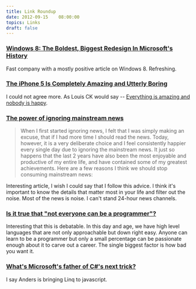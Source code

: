 ```yaml
---
title: Link Roundup
date: 2012-09-15    08:00:00
topics: Links
draft: false
--- 
```


### [Windows 8: The Boldest, Biggest Redesign In Microsoft's History](http://www.fastcodesign.com/1670705/microsoft-new-design-strategy)

Fast company with a mostly positive article on Windows 8. Refreshing.

### [The iPhone 5 Is Completely Amazing and Utterly Boring](http://www.wired.com/gadgetlab/2012/09/the-iphone-5-is-boring-and-amazing/)

I could not agree more. As Louis CK would say -- [Everything is amazing and nobody is happy](http://www.youtube.com/watch?v=8r1CZTLk-Gk).

### [The power of ignoring mainstream news](http://joel.is/post/31582795753/the-power-of-ignoring-mainstream-news?utm_source=feedburner&utm_medium=twitter&utm_campaign=Feed%3A+hnycombinator+%28HN+-+hnycombinator%29)

>When I first started ignoring news, I felt that I was simply making an excuse, that if I had more time I should read the news. Today, however, it is a very deliberate choice and I feel consistently happier every single day due to ignoring the mainstream news. It just so happens that the last 2 years have also been the most enjoyable and productive of my entire life, and have contained some of my greatest achievements. Here are a few reasons I think we should stop consuming mainstream news:

Interesting article, I wish I could say that I follow this advice. I think it's important to know the details that matter most in your life and filter out the noise. Most of the news is noise. I can't stand 24-hour news channels.


### [Is it true that "not everyone can be a programmer"?](http://arstechnica.com/information-technology/2012/09/is-it-true-that-not-everyone-can-be-a-programmer/)

Interesting that this is debatable. In this day and age, we have high level languages that are not only approachable but down right easy. Anyone can learn to be a programmer but only a small percentage can be passionate enough about it to carve out a career. The single biggest factor is how bad you want it.

### [What's Microsoft's father of C#'s next trick?](http://www.zdnet.com/whats-microsofts-father-of-cs-next-trick-7000004226/)

I say Anders is bringing Linq to javascript.


